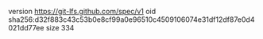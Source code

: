 version https://git-lfs.github.com/spec/v1
oid sha256:d32f883c43c53b0e8cf99a0e96510c4509106074e31df12df87e0d4021dd77ee
size 334
